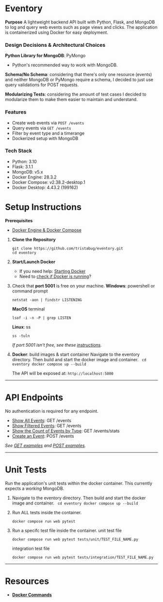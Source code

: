 
# Eventory

**Purpose**
A lightweight backend API built with Python, Flask, and MongoDB to log and query web events such as page views and clicks. The application is containerized using Docker for easy deployment.

### Design Decisions & Architectural Choices
**Python Library for MongoDB**: PyMongo
- Python's recommended way to work with MongoDB. 

**Schema/No Schema**: considering that there's only one resource (events) and neither MongoDB or PyMongo require a schema, I decided to just use query validations for POST requests. 

**Modularizing Tests**: considering the amount of test cases I decided to modularize them to make them easier to maintain and understand. 

### Features
- Create web events via `POST /events`
- Query events via `GET /events`
- Filter by event type and a timerange
- Dockerized setup with MongoDB

### Tech Stack
- Python: 3.10
- Flask: 3.1.1
- MongoDB: v5.x
- Docker Engine: 28.3.2
- Docker Compose: v2.38.2-desktop.1
- Docker Desktop: 4.43.2 (199162)

# Setup Instructions
**Prerequisites**
- [Docker Engine & Docker Compose](docs/docker.md#installation)

1. **Clone the Repository**
    ```
    git clone https://github.com/tristabug/eventory.git
    cd eventory
    ```

2. **Start/Launch Docker**
    - If you need help: [Starting Docker](docs/docker.md#starting-docker)
    - Need to [check if Docker is running](docs/docker.md#check-if-docker-is-running)?
    
4. Check that **port 5001** is free on your machine. 
    **Windows**: powershell or command prompt
    ``` 
    netstat -aon | findstr LISTENING 
    ```
    
    **MacOS** terminal
    ```
    lsof -i -n -P | grep LISTEN 
    ```
    
    **Linux**: ss
    ``` 
    ss -tuln 
    ```
    *If port 5001 isn't free, see these [instructions](docs/port.md).*

5. **Docker**: build images & start container
    Navigate to the eventory directory. Then build and start the docker image and container.
        ``` 
        cd eventory
        docker compose up --build
        ``` 

    The API will be exposed at: ``` http://localhost:5000 ```

---

# API Endpoints
No authentication is required for any endpoint.
- [Show All Events](docs/get.md#show-all-events): GET /events
- [Show Filtered Events](docs/get.md#show-filtered-events): GET /events
- [Show the Count of Events by Type](docs/get.md#show-events-by-the-event-type-and-count): GET /events/stats
- [Create an Event](docs/post.md#create-an-event): POST /events

*See [GET examples](docs/get.md) and [POST examples](docs/post.md).*

---

# Unit Tests
Run the application's unit tests within the docker container. This currently expects a *working* MongoDB. 

1. Navigate to the eventory directory. Then build and start the docker image and container.
        ``` 
        cd eventory
        docker compose up --build
        ``` 

2. Run ALL tests inside the container.
    ```
    docker compose run web pytest
    ```

3. Run a specifc test file inside the container.
    unit test file
    ```
    docker compose run web pytest tests/unit/TEST_FILE_NAME.py
    ```

    integration test file
    ```
    docker compose run web pytest tests/integration/TEST_FILE_NAME.py
    ```

---

# Resources
- [**Docker Commands**](docs/docker.md#docker-commands)
